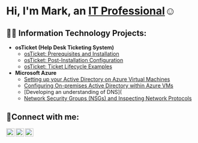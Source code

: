 <h1>Hi, I'm Mark, an <a href="https://www.linkedin.com/in/mark-libador-439482183/">IT Professional</a>☺</h1>

<h2>👨‍💻 Information Technology Projects:</h2>

- <b>osTicket (Help Desk Ticketing System)</b>
  - [osTicket: Prerequisites and Installation](https://github.com/marklibador/osticket-prereqs)
  - [osTicket: Post-Installation Configuration](https://github.com/marklibador/osTicket-PostConfiguration)
  - [osTicket: Ticket Lifecycle Examples](https://github.com/marklibador/osTicket-Ticket-Lifecycle-Examples/blob/main/README.md)
- <b>Microsoft Azure</b>
  - [Setting up your Active Directory on Azure Virtual Machines](https://github.com/marklibador/Create-Resource-Group/blob/main/README.md)
  - [Configuring On-premises Active Directory within Azure VMs](https://github.com/marklibador/AD-Configuration/blob/main/README.md)
  - [Developing an understanding of DNS](
  - [Network Security Groups (NSGs) and Inspecting Network Protocols](https://github.com/marklibador/azure-network-protocols)

<h2>🤳Connect with me:</h2>

[<img align="left" alt="Josh | Twitter" width="22px" src="https://cdn.jsdelivr.net/npm/simple-icons@v3/icons/twitter.svg" />][twitter]
[<img align="left" alt="Josh | LinkedIn" width="22px" src="https://cdn.jsdelivr.net/npm/simple-icons@v3/icons/linkedin.svg" />][linkedin]
[<img align="left" alt="Josh | Instagram" width="22px" src="https://cdn.jsdelivr.net/npm/simple-icons@v3/icons/instagram.svg" />][instagram]

[twitter]: https://twitter.com/LibadorMark
[instagram]: https://www.instagram.com/markl142
[linkedin]: https://www.linkedin.com/in/mark-libador-439482183/
